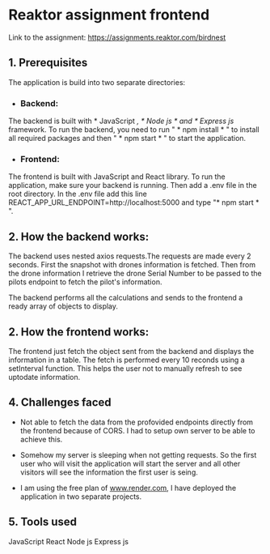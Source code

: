 # Reaktor assignment frontend
Link to the assignment: https://assignments.reaktor.com/birdnest

## 1. Prerequisites
The application is build into two separate directories:

*  ### Backend:
The backend is built with * JavaScript *, * Node js * and * Express js* framework. To run the backend, you need to run " * npm install * " to install all required packages and then " * npm start * " to start the application.

* ### Frontend:
The frontend is built with JavaScript and React library. To run the application, make sure your backend is running. Then add a .env file in the root directory. In the .env file add this line REACT_APP_URL_ENDPOINT=http://localhost:5000 and type "* npm start * ".

## 2. How the backend works:
The backend uses nested axios requests.The requests are made every 2 seconds. First the snapshot with drones information is fetched. Then from the drone information I retrieve the drone Serial Number to be passed to the pilots endpoint to fetch the pilot's information.

The backend performs all the calculations and sends to the frontend a ready array of objects to display.

## 2. How the frontend works:
The frontend just fetch the object sent from the backend and displays the information in a table. The fetch is performed every 10 reconds using a setInterval function. This helps the user not to manually refresh to see uptodate information.

## 4. Challenges faced
*  Not able to fetch the data from the profovided endpoints directly from the frontend because of CORS. I had to setup own server to be able to achieve this.

* Somehow my server is sleeping when not getting requests. So the first user who will visit the application will start the server and all other visitors will see the information the first user is seing.

* I am using the free plan of www.render.com, I have deployed the application in two separate projects.

## 5. Tools used
JavaScript
React
Node js
Express js